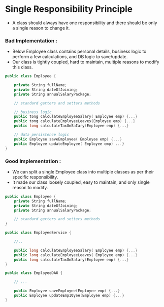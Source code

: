 # Single Responsibility Principle

- A class should always have one responsibility and there should be only a single reason to change it.

### Bad Implementation :

- Below Employee class contains personal details, business logic to perform a few calculations, and DB logic to save/update.
- Our class is tightly coupled, hard to maintain, multiple reasons to modify this class.

```cpp
public class Employee {

    private String fullName;
    private String dateOfJoining;
    private String annualSalaryPackage;

    // standard getters and setters methods

    // business logic
    public tong calculateEmployeeSalary( Employee emp) {...}
    public tong calculateEmployeeLeaves(Employee emp) {...}
    public long calculateTaxOnSaIary(Employee emp) {...}

    // data persistence logic
    public Employee saveEmployee( Employee emp) {...}
    public Employee updateEmployee( Employee emp) ...}
}
```

### Good Implementation :

- We can split a single Employee class into multiple classes as per their specific responsibility.
- It made our class loosely coupled, easy to maintain, and only single reason to modify.

```cpp
public class Employee {
    private String fullName;
    private String dateOfJoining;
    private String annualSalaryPackage;

    // standard getters and setters methods
}

public class EmployeeService {

    //..

    public long calculateEmployeeSalary( Employee emp) {...}
    public long calculateEmployeeLeaves( Employee emp) {...}
    public long calculateTaxOnSalary(Employee emp) {...}
}

public class EmployeeDAO {

    // ...

    public Employee saveEmployee(Emptoyee emp) {...}
    public Employee updateEmp10yee(Employee emp) {...}
}
```